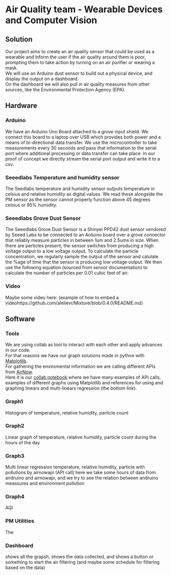 # Air Quality team - Wearable Devices and Computer Vision

## Solution

Our project aims to create an air quality sensor that could be used as a wearable and inform the user if the air quality around them is poor, prompting them to take action by turning on an air purifier or wearing a mask. <br/>
We will use an Arduino dust sensor to build out a physical device, and display the output on a dashboard. <br/>
On the dashboard we will also pull in air quality measures from other sources, like the Environmental Protection Agency (EPA). 

## Hardware

### Arduino

We have an Arduino Uno Board attached to a grove input shield. We connect this board to a laptop over USB which provides both power and a means of bi-directional data transfer. We use the microcontroller to take measurements every 30 seconds and pass that information to the serial port where additional processing or data transfer can take place. In our proof of concept we directly stream the serial port output and write it to a csv.

### Seeedlabs Temperature and humidity sensor

The Seedlabs temperature and humidity sensor outputs temperature in celsius and relative humidity
as digital values. We read these alongside the PM sensor as the sensor cannot properly function above 45 degrees celsius or 95% humidity. 

### Seeedlabs Grove Dust Sensor

The Seeedlabs Grove Dust Sensor is a Shinyei PPD42 dust sensor vendored by Seeed Labs to be connected to an  Arduino board over a grove connector that reliably measure particles in between 1um and 2.5ums in size. When there are particles present, the sensor switches from producing a high voltage output to a low voltage output. To calculate the particle concentration, we regularly sample the output of the sensor and  calulate the %age of  time that the sensor is producing low voltage output. We then use the following equation (sourced from sensor documentation) to calculate the number of particles per 0.01 cubic feet of air:



### Video

Maybe some video here: (example of how to embed a videohttps://github.com/alelievr/Mixture/blob/0.4.0/README.md)

## Software

### Tools

We are using collab as tool to interact with each other and apply advances in our code. <br/>
For that reasons we have our graph solutions made in python with [Matplotlib](https://matplotlib.org/). <br/>
For gathering the enviromental information we are calling different APIs from [AirNow](https://docs.airnowapi.org/). <br/>
Here it is our [collab notebook](https://colab.research.google.com/drive/1L0fGcY5KhRBeFsvSIR6Plb1Gl8LK7w7u) where we have many examples of API calls, examples of different graphs using Matplotlib and references for using and graphing linears and multi-linears regression (the bottom link).

### Graph1

Histogram of temperature, relative humidity, particle count

### Graph2

Linear graph of temperature, relative humidity, particle count during the hours of the day

### Graph3

Multi linear regression temperature, relative humidity, particle with pollutions by airnowapi (API call)
here we take some hours of data from andruino and airnowapi, and we try to see the relation between andruino meassures and environment pollution

### Graph4

AQI

### PM Utilities

The 

### Dashboard

shows all the grapsh, shows the data collected, and shows a button or something to start the air filtering (and maybe some schedule for filtering based on the data)